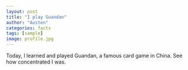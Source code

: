 ```yaml
---
layout: post
title: "I play Guandan"
author: "Austen"
categories: facts
tags: [sample]
image: profile.jpg
---
```


Today, I learned and played Guandan, a famous card game in China. See how concentrated I was.
